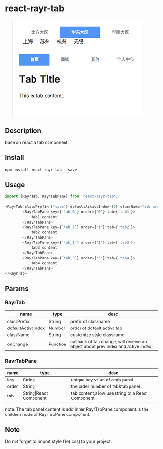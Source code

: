 # react-rayr-tab

> ![Alt 展示图片](https://github.com/rayrcoder/react-rayr-tab/blob/master/src/imgs/demo1.png)

## Description

base on react,a tab component.

## Install

```javascript
npm install react-rayr-tab --save
```

## Usage

```javascript
import {RayrTab, RayrTabPane} from 'react-rayr-tab';

<RayrTab classPrefix={"tabs"} defaultActiveIndex={0} className="tab-wrapper" onChange={(data)=>{}}>
        <RayrTabPane key={`tab_0`} order={'0'} tab={'tab1'}>
            tab1 content
        </RayrTabPane>
        <RayrTabPane key={`tab_1`} order={'1'} tab={'tab2'}>
            tab2 content
        </RayrTabPane>
        <RayrTabPane key={`tab_2`} order={'2'} tab={'tab3'}>
            tab3 content
        </RayrTabPane>
        <RayrTabPane key={`tab_3`} order={'3'} tab={'tab4'}>
            tab4 content
        </RayrTabPane>
</RayrTab>
```

## Params

### RayrTab

|name|type|desc|
|----|----|----|
|classPrefix| String | prefix of classname |
|defaultActiveIndex|Number|order of default active tab|
|className|String|customize style classname|
|onChange|Function|callback of tab change, will receive an object about prev index and active index|

### RayrTabPane

|name|type|desc|
|----|----|----|
|key|String|unique key value of a tab panel|
|order|String|the order number of tab&tab panel|
|tab|String\|React Component|tab content,allow use string or a React Component|

note: The tab panel content is add inner RayrTabPane component.Is the children node of RayrTabPane component.

## Note

Do not forget to import style file(.css) to your project.
